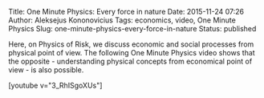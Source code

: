 Title: One Minute Physics: Every force in nature
Date: 2015-11-24 07:26
Author: Aleksejus Kononovicius
Tags: economics, video, One Minute Physics
Slug: one-minute-physics-every-force-in-nature
Status: published

Here, on Physics of
Risk, we discuss economic and social processes from physical point of
view. The following One Minute Physics video shows that the opposite -
understanding physical concepts from economical point of view - is also
possible.

[youtube v="3_RhISgoXUs"]
